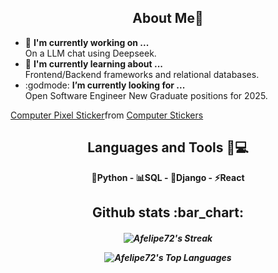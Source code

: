 <h2 align="center"> About Me👋 </h2>

- 🧪 <b>I'm currently working on ... </b></br>
      On a LLM chat using Deepseek. 
- 🧠 <b>I'm currently learning about ... </b></br>
      Frontend/Backend frameworks and relational databases.
- :godmode: <b>I’m currently looking for ... </b></br>
      Open Software Engineer New Graduate positions for 2025.
  
<div class="tenor-gif-embed" data-postid="13326856398514221079" data-share-method="host" data-aspect-ratio="1.12162" data-width="100%"><a href="https://tenor.com/view/computer-pixel-90s-pc-pixels-gif-13326856398514221079">Computer Pixel Sticker</a>from <a href="https://tenor.com/search/computer-stickers">Computer Stickers</a></div> <script type="text/javascript" async src="https://tenor.com/embed.js"></script>

<h2 align="center"> Languages and Tools 🔧💻 </h2>

<p align="center">
  <b> 🐍Python - 📊SQL - 📗Django - ⚡React </b>
</p>

<h2 align="center"> Github stats :bar_chart: </h2>

<!-- Github stats -->
<h5 align="center">
  
![Afelipe72's Streak](https://github-readme-streak-stats.herokuapp.com/?user=Afelipe72&theme=tokyonight&hide_border=true)

![Afelipe72's Top Languages](https://github-readme-stats.vercel.app/api/top-langs/?username=Afelipe72&theme=tokyonight&show_icons=true&hide_border=true&layout=compact)

</h5>


